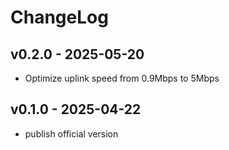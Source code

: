 # ChangeLog

## v0.2.0 - 2025-05-20

* Optimize uplink speed from 0.9Mbps to 5Mbps

## v0.1.0 - 2025-04-22

* publish official version
